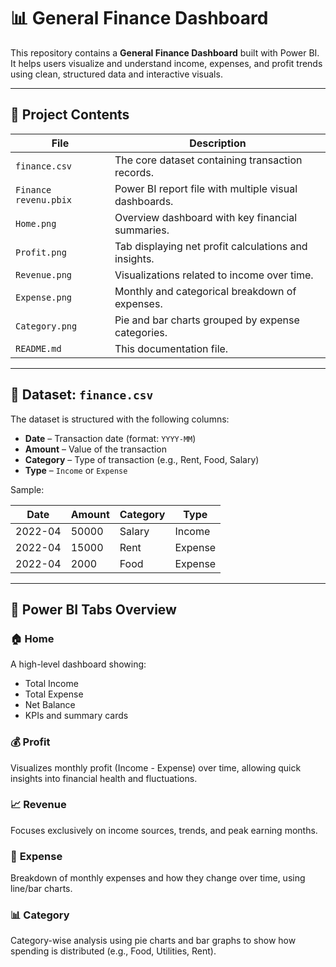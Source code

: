 # 📊 General Finance Dashboard 

This repository contains a **General Finance Dashboard** built with Power BI. It helps users visualize and understand income, expenses, and profit trends using clean, structured data and interactive visuals.

---

## 📁 Project Contents

| File | Description |
|------|-------------|
| `finance.csv` | The core dataset containing transaction records. |
| `Finance revenu.pbix` | Power BI report file with multiple visual dashboards. |
| `Home.png` | Overview dashboard with key financial summaries. |
| `Profit.png` | Tab displaying net profit calculations and insights. |
| `Revenue.png` | Visualizations related to income over time. |
| `Expense.png` | Monthly and categorical breakdown of expenses. |
| `Category.png` | Pie and bar charts grouped by expense categories. |
| `README.md` | This documentation file. |

---

## 🧾 Dataset: `finance.csv`

The dataset is structured with the following columns:

- **Date** – Transaction date (format: `YYYY-MM`)
- **Amount** – Value of the transaction
- **Category** – Type of transaction (e.g., Rent, Food, Salary)
- **Type** – `Income` or `Expense`

Sample:

| Date     | Amount | Category | Type    |
|----------|--------|----------|---------|
| 2022-04  | 50000  | Salary   | Income  |
| 2022-04  | 15000  | Rent     | Expense |
| 2022-04  | 2000   | Food     | Expense |

---

## 🧭 Power BI Tabs Overview

### 🏠 **Home**
A high-level dashboard showing:
- Total Income
- Total Expense
- Net Balance
- KPIs and summary cards

### 💰 **Profit**
Visualizes monthly profit (Income - Expense) over time, allowing quick insights into financial health and fluctuations.

### 📈 **Revenue**
Focuses exclusively on income sources, trends, and peak earning months.

### 💸 **Expense**
Breakdown of monthly expenses and how they change over time, using line/bar charts.

### 📊 **Category**
Category-wise analysis using pie charts and bar graphs to show how spending is distributed (e.g., Food, Utilities, Rent).



